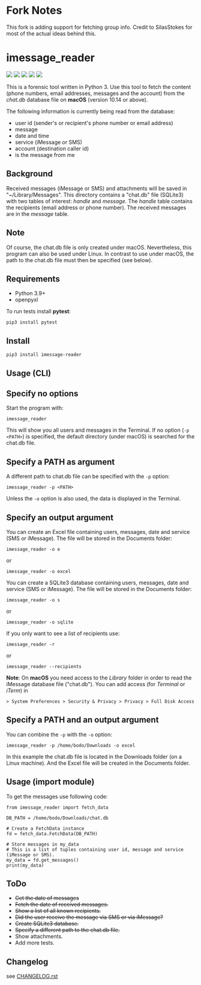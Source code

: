 # Fork Notes

This fork is adding support for fetching group info. Credit to SilasStokes for most of the actual ideas behind this.

# imessage_reader

![](img/license-MIT-green.svg) ![](img/python-3.9-blue.svg) ![](https://img.shields.io/github/last-commit/niftycode/imessage_reader.svg?style=flat) ![](https://img.shields.io/github/issues/niftycode/imessage_reader.svg?style=flat)  ![](https://img.shields.io/pypi/v/imessage_reader)

This is a forensic tool written in Python 3. Use this tool to fetch the content (phone numbers, email addresses, messages and the account) from the *chat.db* database file on **macOS** (version 10.14 or above).

The following information is currently being read from the database:

* user id (sender's or recipient's phone number or email address)
* message
* date and time
* service (iMessage or SMS)
* account (destination caller id)
* is the message from me

## Background

Received messages (iMessage or SMS) and attachments will be saved in "~/Library/Messages". This directory contains a "chat.db" file (SQLite3) with two tables of interest: *handle* and *message*. The *handle* table contains the recipients (email address or phone number). The received messages are in the *message* table.

## Note

Of course, the chat.db file is only created under macOS. Nevertheless, this program can also be used under Linux. In contrast to use under macOS, the path to the chat.db file must then be specified (see below).

## Requirements

* Python 3.9+
* openpyxl

To run tests install **pytest**:

    pip3 install pytest

## Install

    pip3 install imessage-reader

## Usage (CLI)

## Specify no options

Start the program with:

    imessage_reader

This will show you all users and messages in the Terminal. If no option (`-p <PATH>`) is specified, the default directory (under macOS) is searched for the chat.db file.

## Specify a PATH as argument

A different path to chat.db file can be specified with the `-p` option:

    imessage_reader -p <PATH>

Unless the `-o` option is also used, the data is displayed in the Terminal.

## Specify an output argument

You can create an Excel file containing users, messages, date and service (SMS or iMessage). The file will be stored in the
Documents folder:

    imessage_reader -o e

or

    imessage_reader -o excel

You can create a SQLite3 database containing users, messages, date and service (SMS or iMessage). The file will be stored in the Documents folder:

    imessage_reader -o s

or

    imessage_reader -o sqlite

If you only want to see a list of recipients use:

    imessage_reader -r

or

    imessage_reader --recipients

**Note**: On **macOS** you need access to the *Library* folder in order to read the iMessage database file ("chat.db"). You can add access (for *Terminal* or *iTerm*) in

    > System Preferences > Security & Privacy > Privacy > Full Disk Access

## Specify a PATH and an output argument

You can combine the `-p` with the `-o` option:

    imessage_reader -p /home/bodo/Downloads -o excel

In this example the chat.db file is located in the Downloads folder (on a Linux machine). And the Excel file will be created in the Documents folder.

## Usage (import module)

To get the messages use following code:

    from imessage_reader import fetch_data
    
    DB_PATH = /home/bodo/Downloads/chat.db
    
    # Create a FetchData instance
    fd = fetch_data.FetchData(DB_PATH)

    # Store messages in my_data
    # This is a list of tuples containing user id, message and service (iMessage or SMS).
    my_data = fd.get_messages()
    print(my_data)

## ToDo

* ~~Get the date of messages~~
* ~~Fetch the date of received messages.~~
* ~~Show a list of all known recipients.~~
* ~~Did the user receive the message via SMS or via iMessage?~~
* ~~Create SQLite3 database.~~
* ~~Specify a different path to the chat.db file.~~
* Show attachments.
* Add more tests.

## Changelog

see [CHANGELOG.rst](https://github.com/niftycode/imessage_reader/blob/master/CHANGELOG.rst)
